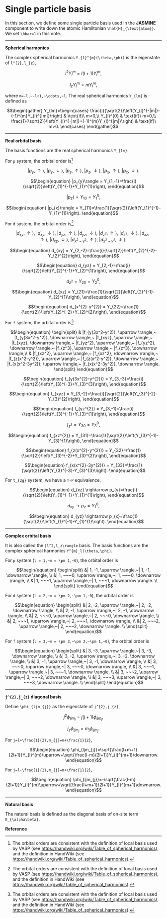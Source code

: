 # Single particle basis

In this section, we define some single particle basis used in the **JASMINE** component to write down the atomic Hamiltonian ``\hat{H}_{\text{atom}}``. We set ``\hbar=1`` in this note.

---

**Spherical harmonics**

The complex spherical harmonics ``Y_{l}^{m}(\theta,\phi)`` is the eigenstate of ``l^{2},l_{z}``,

```math
\begin{equation}
l^{2}Y_{l}^{m}=l(l+1)Y_{l}^{m},
\end{equation}
```

```math
\begin{equation}
l_{z}Y_{l}^{m}=mY_{l}^{m},
\end{equation}
```

where ``m=-l,~-l+1,~\cdots,~l``. The real spherical harmonics ``Y_{lm}`` is defined as

```math
\begin{gather}
Y_{lm}=\begin{cases}
  \frac{i}{\sqrt{2}}\left(Y_{l}^{-|m|}-(-1)^{m}Y_{l}^{|m|}\right) & \text{if}\ m<0,\\
  Y_{l}^{0} & \text{if}\ m=0,\\
  \frac{1}{\sqrt{2}}\left(Y_{l}^{-|m|}+(-1)^{m}Y_{l}^{|m|}\right) & \text{if}\ m>0.
\end{cases}
\end{gather}
```

---

**Real orbital basis**

The basis functions are the real spherical harmonics ``Y_{lm}``.

For ``p`` system, the orbital order is[^1]

```math
\begin{equation}
|p_y, \uparrow \rangle,~
|p_y, \downarrow \rangle,~
|p_z, \uparrow \rangle,~
|p_z, \downarrow \rangle,~
|p_x, \uparrow \rangle,~
|p_x, \downarrow \rangle.
\end{equation}
```

```math
\begin{equation}
|p_{y}\rangle = Y_{1,-1}=\frac{i}{\sqrt{2}}\left(Y_{1}^{-1}+Y_{1}^{1}\right),
\end{equation}
```

```math
\begin{equation}
|p_{z}\rangle =  Y_{10}=Y_{1}^{0},
\end{equation}
```

```math
\begin{equation}
|p_{x}\rangle  =  Y_{11}=\frac{1}{\sqrt{2}}\left(Y_{1}^{-1}-Y_{1}^{1}\right).
\end{equation}
```

For ``d`` system, the orbital order is[^1]

```math
\begin{equation}
|d_{xy}, \uparrow \rangle,~
|d_{xy}, \downarrow \rangle,~
|d_{yz}, \uparrow \rangle,~
|d_{yz}, \downarrow \rangle,~
|d_{z^2}, \uparrow \rangle,~
|d_{z^2}, \downarrow \rangle,~
|d_{xz}, \uparrow \rangle,~
|d_{xz}, \downarrow \rangle,~
|d_{x^2-y^2}, \uparrow \rangle,~
|d_{x^2-y^2}, \downarrow \rangle.
\end{equation}
```

```math
\begin{equation}
d_{xy} = Y_{2,-2}=\frac{i}{\sqrt{2}}\left(Y_{2}^{-2}-Y_{2}^{2}\right),
\end{equation}
```

```math
\begin{equation}
d_{yz} = Y_{2,-1}=\frac{i}{\sqrt{2}}\left(Y_{2}^{-1}+Y_{2}^{1}\right),
\end{equation}
```

```math
\begin{equation}
d_{z^{2}} = Y_{20}=Y_{2}^{0},
\end{equation}
```

```math
\begin{equation}
d_{xz} = Y_{21}=\frac{1}{\sqrt{2}}\left(Y_{2}^{-1}-Y_{2}^{1}\right),
\end{equation}
```

```math
\begin{equation}
d_{x^{2}-y^{2}} = Y_{22}=\frac{1}{\sqrt{2}}\left(Y_{2}^{-2}+Y_{2}^{2}\right).
\end{equation}
```

For ``f`` system, the orbital order is[^1]

```math
\begin{equation}
\begin{split}
&
|f_{y(3x^2-y^2)}, \uparrow \rangle,~
|f_{y(3x^2-y^2)}, \downarrow \rangle,~
|f_{xyz}, \uparrow \rangle,~
|f_{xyz}, \downarrow \rangle,~
|f_{yz^2}, \uparrow \rangle,~
|f_{yz^2}, \downarrow \rangle,~
|f_{z^3}, \uparrow \rangle,~
|f_{z^3}, \downarrow \rangle,\\
&
|f_{xz^2}, \uparrow \rangle,~
|f_{xz^2}, \downarrow \rangle,~
|f_{z(x^2-y^2)}, \uparrow \rangle,~
|f_{z(x^2-y^2)}, \downarrow \rangle,~
|f_{x(x^2-3y^2)}, \uparrow \rangle,~
|f_{x(x^2-3y^2)}, \downarrow \rangle.
\end{split}
\end{equation}
```

```math
\begin{equation}
f_{y(3x^{2}-y^{2})} = Y_{3,-3}=\frac{i}{\sqrt{2}}\left(Y_{3}^{-3}+Y_{3}^{3}\right),
\end{equation}
```

```math
\begin{equation}
f_{xyz} = Y_{3,-2}=\frac{i}{\sqrt{2}}\left(Y_{3}^{-2}-Y_{3}^{2}\right),
\end{equation}
```

```math
\begin{equation}
f_{yz^{2}} = Y_{3,-1}=\frac{i}{\sqrt{2}}\left(Y_{3}^{-1}+Y_{3}^{1}\right),
\end{equation}
```

```math
\begin{equation}
f_{z^{3}} = Y_{30}=Y_{3}^{0},
\end{equation}
```

```math
\begin{equation}
f_{xz^{2}} = Y_{31}=\frac{1}{\sqrt{2}}\left(Y_{3}^{-1}-Y_{3}^{1}\right),
\end{equation}
```

```math
\begin{equation}
f_{z(x^{2}-y^{2})} = Y_{32}=\frac{1}{\sqrt{2}}\left(Y_{3}^{-2}+Y_{3}^{2}\right),
\end{equation}
```

```math
\begin{equation}
f_{x(x^{2}-3y^{2})} = Y_{33}=\frac{1}{\sqrt{2}}\left(Y_{3}^{-3}-Y_{3}^{3}\right).
\end{equation}
```

For ``t_{2g}`` system, we have a ``T-P`` equivalence,

```math
\begin{equation}
d_{xz} \rightarrow p_{y}=\frac{i}{\sqrt{2}}\left(Y_{1}^{-1}+Y_{1}^{1}\right),
\end{equation}
```

```math
\begin{equation}
d_{xy} \rightarrow p_{z}=Y_{1}^{0},
\end{equation}
```

```math
\begin{equation}
d_{yz} \rightarrow p_{x}=\frac{1}{\sqrt{2}}\left(Y_{1}^{-1}-Y_{1}^{1}\right).
\end{equation}
```

---

**Complex orbital basis**

It is also called the ``|l^2,l_z\rangle`` basis. The basis functions are the complex spherical harmonics ``Y^{m}_l(\theta,\phi)``.

For ``p`` system (``l = 1,~m = \pm 1,~0``), the orbital order is

```math
\begin{equation}
\begin{split}
&| 1,   -1, \uparrow \rangle,~| 1,   -1, \downarrow \rangle, \\
&| 1, ~~~0, \uparrow \rangle,~| 1, ~~~0, \downarrow \rangle, \\
&| 1, ~~~1, \uparrow \rangle,~| 1, ~~~1, \downarrow \rangle. \\
\end{split}
\end{equation}
```

For ``d`` system (``l = 2,~m = \pm 2,~\pm 1,~0``), the orbital order is

```math
\begin{equation}
\begin{split}
&| 2,   -2, \uparrow \rangle,~| 2,   -2, \downarrow \rangle, \\
&| 2,   -1, \uparrow \rangle,~| 2,   -1, \downarrow \rangle, \\
&| 2, ~~~0, \uparrow \rangle,~| 2, ~~~0, \downarrow \rangle, \\
&| 2, ~~~1, \uparrow \rangle,~| 2, ~~~1, \downarrow \rangle, \\
&| 2, ~~~2, \uparrow \rangle,~| 2, ~~~2, \downarrow \rangle. \\
\end{split}
\end{equation}
```

For ``f`` system (``l = 3,~m = \pm 3,~\pm 2,~\pm 1,~0``), the orbital order is

```math
\begin{equation}
\begin{split}
&| 3,   -3, \uparrow \rangle,~| 3,   -3, \downarrow \rangle, \\
&| 3,   -2, \uparrow \rangle,~| 3,   -2, \downarrow \rangle, \\
&| 3,   -1, \uparrow \rangle,~| 3,   -1, \downarrow \rangle, \\
&| 3, ~~~0, \uparrow \rangle,~| 3, ~~~0, \downarrow \rangle, \\
&| 3, ~~~1, \uparrow \rangle,~| 3, ~~~1, \downarrow \rangle, \\
&| 3, ~~~2, \uparrow \rangle,~| 3, ~~~2, \downarrow \rangle, \\
&| 3, ~~~3, \uparrow \rangle,~| 3, ~~~3, \downarrow \rangle. \\
\end{split}
\end{equation}
```

---

**``j^{2},j_{z}`` diagonal basis**

Define ``\phi_{ljm_{j}}`` as the eigenstate of ``j^{2},j_{z}``,

```math
\begin{equation}
j^{2}\phi_{ljm_{j}}=j(j+1)\phi_{ljm_{j}},
\end{equation}
```

```math
\begin{equation}
j_{z}\phi_{ljm_{j}}=m_{j}\phi_{ljm_{j}}.
\end{equation}
```

For ``j=l+\frac{1}{2},m_{j}=m+\frac{1}{2}``,
```math
\begin{equation}
\phi_{ljm_{j}}=\sqrt{\frac{l+m+1}{2l+1}}Y_{l}^{m}\uparrow+\sqrt{\frac{l-m}{2l+1}}Y_{l}^{m+1}\downarrow.
\end{equation}
```

For ``j=l-\frac{1}{2},m_{j}=m+\frac{1}{2}``,
```math
\begin{equation}
\phi_{ljm_{j}}=-\sqrt{\frac{l-m}{2l+1}}Y_{l}^{m}\uparrow+\sqrt{\frac{l+m+1}{2l+1}}Y_{l}^{m+1}\downarrow.
\end{equation}
```

---

**Natural basis**

The natural basis is defined as the diagonal basis of on-site term ``E_{\alpha\beta}``.

**Reference**

[^1]: The orbital orders are consistent with the definition of local basis used by VASP (see https://handwiki.org/wiki/Table_of_spherical_harmonics), and the definition in HandWiki (see https://handwiki.org/wiki/Table_of_spherical_harmonics).
